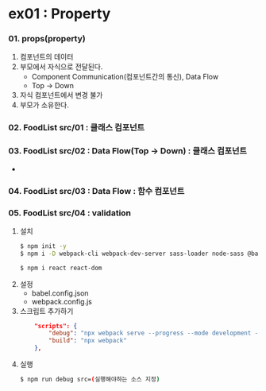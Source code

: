 # ex01 : Property

### 01. props(property)
1. 컴포넌트의 데이터
2. 부모에서 자식으로 전달된다.
    + Component Communication(컴포넌트간의 통신), Data Flow
    + Top -> Down
3. 자식 컴포넌트에서 변경 불가
4. 부모가 소유한다.
### 02. FoodList src/01 : 클래스 컴포넌트
### 03. FoodList src/02 : Data Flow(Top -> Down) : 클래스 컴포넌트
+ 
### 04. FoodList src/03 : Data Flow : 함수 컴포넌트
### 05. FoodList src/04 : validation

1. 설치 
    ```bash
    $ npm init -y
    $ npm i -D webpack-cli webpack-dev-server sass-loader node-sass @babel/core @babel/cli @babel/preset-env @babel/preset-react

    $ npm i react react-dom
    ```
2. 설정 
    + babel.config.json
    + webpack.config.js
3. 스크립트 추가하기
    ```json
        "scripts": {
            "debug": "npx webpack serve --progress --mode development --env",
            "build": "npx webpack"
        },
    ```
4. 실행
    ```bash
    $ npm run debug src=(실행해야하는 소스 지정)
    ```